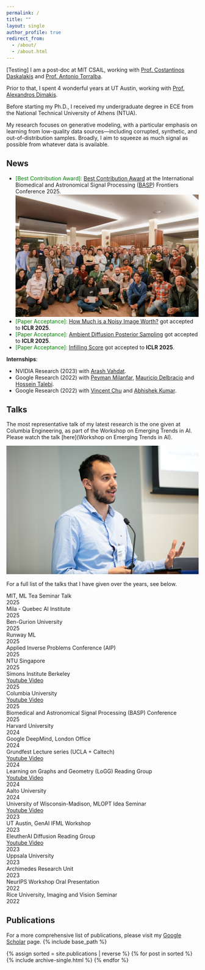```yaml
---
permalink: /
title: ""
layout: single
author_profile: true
redirect_from:
  - /about/
  - /about.html
---
```


[Testing] I am a post-doc at MIT CSAIL, working with [Prof. Costantinos Daskalakis](https://people.csail.mit.edu/costis/) and [Prof. Antonio Torralba](https://groups.csail.mit.edu/vision/torralbalab/).

Prior to that, I spent 4 wonderful years at UT Austin, working with [Prof. Alexandros Dimakis](https://users.ece.utexas.edu/~dimakis/). 

Before starting my Ph.D., I received my undergraduate degree in ECE from the National Technical University of Athens (NTUA).
 
My research focuses on generative modeling, with a particular emphasis on learning from low-quality data sources—including corrupted, synthetic, and out-of-distribution samples. Broadly, I aim to squeeze as much signal as possible from whatever data is available.


## News
- <span style="color:green"> [Best Contribution Award]: </span> [Best Contribution Award](https://baspfrontiers.org/best-contribution-awards/) at the International Biomedical and Astronomical Signal Processing ([BASP](https://baspfrontiers.org/)) Frontiers Conference 2025.
![](images/basp2025.jpg)
- <span style="color:green"> [Paper Acceptance]: </span> [How Much is a Noisy Image Worth?](https://arxiv.org/abs/2411.02780) got accepted to **ICLR 2025**.
- <span style="color:green"> [Paper Acceptance]: </span> [Ambient Diffusion Posterior Sampling](https://arxiv.org/abs/2403.08728) got accepted to **ICLR 2025**.
- <span style="color:green"> [Paper Acceptance]: </span> [Infilling Score](https://openreview.net/forum?id=9QPH1YQCMn) got accepted to **ICLR 2025**.



**Internships**:
* NVIDIA Research (2023) with [Arash Vahdat](https://scholar.google.com/citations?user=p9-nlRIAAAAJ&hl=en).
* Google Research (2022) with [Peyman Milanfar](https://scholar.google.com/citations?user=iGzDl8IAAAAJ&hl=en), [Mauricio Delbracio](https://scholar.google.com/citations?user=lDDm920AAAAJ&hl=en) and [Hossein Talebi](https://scholar.google.com/citations?user=UOX9BigAAAAJ&hl=en). 
* Google Research (2022) with [Vincent Chu](https://scholar.google.com/citations?user=R-OrlSgAAAAJ&hl=en) and [Abhishek Kumar](https://scholar.google.com/citations?user=6vghMS0AAAAJ&hl=en).






## Talks

The most representative talk of my latest research is the one given at Columbia Engineering, as part of the Workshop on Emerging Trends in AI. Please watch the talk [here](Workshop on Emerging Trends in AI).

![](images/columbia_photo.jpg)


For a full list of the talks that I have given over the years, see below.
<div class="talks-section">
  <div class="talk-entry">
    <div class="talk-main">MIT, ML Tea Seminar Talk</div>
    <div class="talk-sub">2025</div>
  </div>
  <div class="talk-entry">
    <div class="talk-main">Mila - Quebec AI Institute</div>
    <div class="talk-sub">2025</div>
  </div>
  <div class="talk-entry">
    <div class="talk-main">Ben-Gurion University</div>
    <div class="talk-sub">2025</div>
  </div>
  <div class="talk-entry">
    <div class="talk-main">Runway ML</div>
    <div class="talk-sub">2025</div>
  </div>
  <div class="talk-entry">
    <div class="talk-main">Applied Inverse Problems Conference (AIP)</div>
    <div class="talk-sub">2025</div>
  </div>
  <div class="talk-entry">
    <div class="talk-main">NTU Singapore</div>
    <div class="talk-sub">2025</div>
  </div>
  <div class="talk-entry">
    <div class="talk-main">
      Simons Institute Berkeley
      <br>
      <a href="https://www.youtube.com/watch?v=YJ0Q3bmYUpE&list=PLgKuh-lKre13F6duXbU7e8dJqXnRpJuxy&index=19" target="_blank" rel="noopener">Youtube Video</a>
    </div>
    <div class="talk-sub">2025</div>
  </div>
  <div class="talk-entry">
    <div class="talk-main">
      Columbia University
      <br>
      <a href="https://www.youtube.com/watch?v=4HTuPx6wjJM&list=PLpktWkixc1gU0D1f4K-browFuoSluIvei&index=10" target="_blank" rel="noopener">Youtube Video</a>
    </div>
    <div class="talk-sub">2025</div>
  </div>
  <div class="talk-entry">
    <div class="talk-main">Biomedical and Astronomical Signal Processing (BASP) Conference</div>
    <div class="talk-sub">2025</div>
  </div>
  <div class="talk-entry">
    <div class="talk-main">Harvard University</div>
    <div class="talk-sub">2024</div>
  </div>
  <div class="talk-entry">
    <div class="talk-main">Google DeepMind, London Office</div>
    <div class="talk-sub">2024</div>
  </div>
  <div class="talk-entry">
    <div class="talk-main">
      Grundfest Lecture series (UCLA + Caltech)
      <br>
      <a href="https://www.youtube.com/watch?v=038QxC5kTLk" target="_blank" rel="noopener">Youtube Video</a>
    </div>
    <div class="talk-sub">2024</div>
  </div>
  <div class="talk-entry">
    <div class="talk-main">
      Learning on Graphs and Geometry (LoGG) Reading Group
      <br>
      <a href="https://www.youtube.com/watch?v=iCDPewLVTro" target="_blank" rel="noopener">Youtube Video</a>
    </div>
    <div class="talk-sub">2024</div>
  </div>
  <div class="talk-entry">
    <div class="talk-main">Aalto University</div>
    <div class="talk-sub">2024</div>
  </div>
  <div class="talk-entry">
    <div class="talk-main">
      University of Wisconsin-Madison, MLOPT Idea Seminar
      <br>
      <a href="https://www.youtube.com/watch?v=qf5AZ62nO6E&t=7s" target="_blank" rel="noopener">Youtube Video</a>
    </div>
    <div class="talk-sub">2023</div>
  </div>
  <div class="talk-entry">
    <div class="talk-main">UT Austin, GenAI IFML Workshop</div>
    <div class="talk-sub">2023</div>
  </div>
  <div class="talk-entry">
    <div class="talk-main">
      EleutherAI Diffusion Reading Group
      <br>
      <a href="https://www.youtube.com/watch?v=Ped_I1uPL8Q" target="_blank" rel="noopener">Youtube Video</a>
    </div>
    <div class="talk-sub">2023</div>
  </div>
  <div class="talk-entry">
    <div class="talk-main">Uppsala University</div>
    <div class="talk-sub">2023</div>
  </div>
  <div class="talk-entry">
    <div class="talk-main">Archimedes Research Unit</div>
    <div class="talk-sub">2023</div>
  </div>
  <div class="talk-entry">
    <div class="talk-main">NeurIPS Workshop Oral Presentation</div>
    <div class="talk-sub">2022</div>
  </div>
  <div class="talk-entry">
    <div class="talk-main">Rice University, Imaging and Vision Seminar</div>
    <div class="talk-sub">2022</div>
  </div>
</div>

## Publications
For a more comprehensive list of publications, please visit my [Google Scholar](https://scholar.google.com/citations?user=LaScvbQAAAAJ&hl=en) page.
{% include base_path %}

{% assign sorted = site.publications | reverse %}
{% for post in sorted %}
  {% include archive-single.html %}
{% endfor %}
